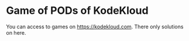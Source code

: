 # Game of PODs of KodeKloud
You can access to games on https://kodekloud.com. There only solutions on here.
